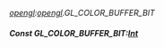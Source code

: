 _[opengl](../../modules/opengl/opengl-module.md):[opengl](../../modules/opengl/opengl-module.md).GL\_COLOR\_BUFFER\_BIT_
##### Const GL\_COLOR\_BUFFER\_BIT:[Int](../../modules/wonkey/wonkey-types-int.md)
